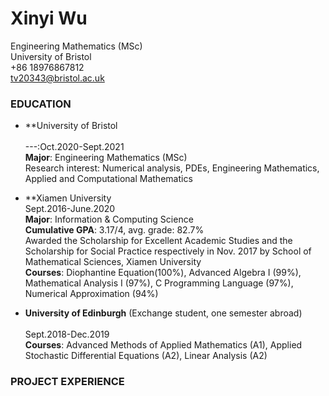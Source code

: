 # Xinyi Wu
Engineering Mathematics (MSc)<br>
University of Bristol<br>
+86 18976867812<br>
tv20343@bristol.ac.uk<br>

### EDUCATION

* **University of Bristol<br> 								         
---:Oct.2020-Sept.2021<br>
**Major**: Engineering Mathematics (MSc)<br> 
Research interest: Numerical analysis, PDEs, Engineering Mathematics, Applied and Computational Mathematics<br>

* **Xiamen University<br>
Sept.2016-June.2020<br>
**Major**: Information & Computing Science<br>
**Cumulative GPA**: 3.17/4, avg. grade: 82.7%<br>
Awarded the Scholarship for Excellent Academic Studies and the Scholarship for Social Practice respectively in Nov. 2017 by School of Mathematical Sciences, Xiamen University<br>
**Courses**: Diophantine Equation(100%), Advanced Algebra I (99%), Mathematical Analysis I (97%), C Programming Language (97%), Numerical Approximation (94%)<br>

* **University of Edinburgh** (Exchange student, one semester abroad)<br>                        
Sept.2018-Dec.2019<br>
**Courses**: Advanced Methods of Applied Mathematics (A1), Applied Stochastic Differential Equations (A2), Linear Analysis (A2)<br>

### PROJECT EXPERIENCE
